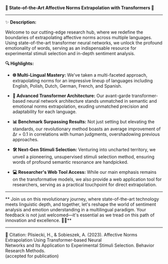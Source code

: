 **🌟 State-of-the-Art Affective Norms Extrapolation with Transformers 🌟**

---

✨ **Description:**

Welcome to our cutting-edge research hub, where we redefine the boundaries of extrapolating affective norms across multiple languages. Using state-of-the-art transformer neural networks, we unlock the profound emotionality of words, serving as an indispensable resource for experimental stimuli selection and in-depth sentiment analysis.

**🔍 Highlights:**

- **🌐 Multi-Lingual Mastery:** We've taken a multi-faceted approach, extrapolating norms for an impressive lineup of languages including English, Polish, Dutch, German, French, and Spanish.

- **🧠 Advanced Transformer Architecture:** Our avant-garde transformer-based neural network architecture stands unmatched in semantic and emotional norms extrapolation, exuding unmatched precision and adaptability for each language.

- **📊 Benchmark Surpassing Results:** Not just setting but elevating the standards, our revolutionary method boasts an average improvement of Δr = 0.1 in correlations with human judgments, overshadowing previous approaches.

- **🛠️ Next-Gen Stimuli Selection:** Venturing into uncharted territory, we unveil a pioneering, unsupervised stimuli selection method, ensuring words of profound semantic resonance are handpicked.

- **💻 Researcher's Web Tool Access:** While our main emphasis remains on the transformative models, we also provide a web application tool for researchers, serving as a practical touchpoint for direct extrapolation.

---

** Join us on this revolutionary journey, where state-of-the-art technology meets linguistic depth, and together, let's reshape the world of sentiment analysis and emotion understanding in a multilingual paradigm. Your feedback is not just welcomed—it's essential as we tread on this path of innovation and excellence. 🎉🚀**

---

📝 Citation: Plisiecki, H., & Sobieszek, A. (2023). Affective Norms Extrapolation Using Transformer-based Neural   
Networks and Its Application to Experimental Stimuli Selection. Behavior Research Methods.  
(accepted for publication)
